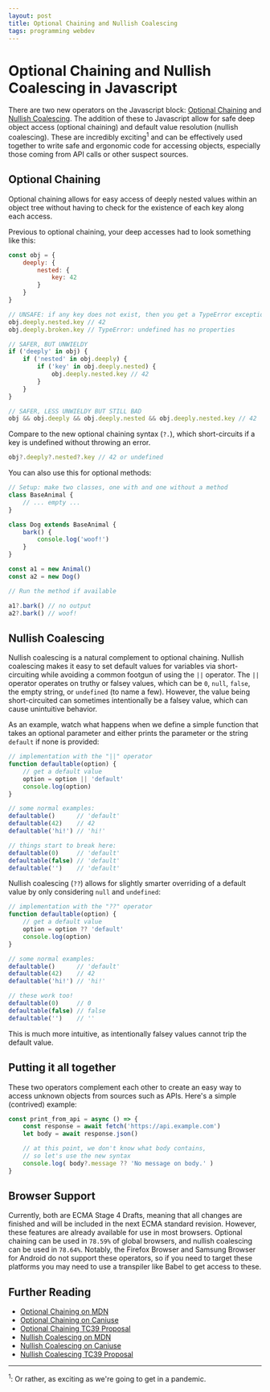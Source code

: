 ```yaml
---
layout: post
title: Optional Chaining and Nullish Coalescing
tags: programming webdev 
---
```


# Optional Chaining and Nullish Coalescing in Javascript

There are two new operators on the Javascript block: [Optional Chaining](https://github.com/tc39/proposal-optional-chaining)
and [Nullish Coalescing](https://github.com/tc39/proposal-nullish-coalescing).
The addition of these to Javascript allow for safe deep object access (optional
chaining) and default value resolution (nullish coalescing). These are incredibly
exciting<sup>1</sup> and can be effectively used together to write safe and
ergonomic code for accessing objects, especially those coming from API calls or
other suspect sources.

## Optional Chaining

Optional chaining allows for easy access of deeply nested values within an object
tree without having to check for the existence of each key along each access.

Previous to optional chaining, your deep accesses had to look something like this:

```js
const obj = {
    deeply: {
        nested: {
            key: 42
        }
    }
}

// UNSAFE: if any key does not exist, then you get a TypeError exception
obj.deeply.nested.key // 42
obj.deeply.broken.key // TypeError: undefined has no properties

// SAFER, BUT UNWIELDY
if ('deeply' in obj) {
    if ('nested' in obj.deeply) {
        if ('key' in obj.deeply.nested) {
            obj.deeply.nested.key // 42
        }
    }
}

// SAFER, LESS UNWIELDY BUT STILL BAD
obj && obj.deeply && obj.deeply.nested && obj.deeply.nested.key // 42
```

Compare to the new optional chaining syntax (`?.`), which short-circuits if a key is
undefined without throwing an error.

```js
obj?.deeply?.nested?.key // 42 or undefined
```

You can also use this for optional methods:

```js
// Setup: make two classes, one with and one without a method
class BaseAnimal {
    // ... empty ...
}

class Dog extends BaseAnimal {
    bark() {
        console.log('woof!')
    }
}

const a1 = new Animal()
const a2 = new Dog()

// Run the method if available

a1?.bark() // no output
a2?.bark() // woof!
```

## Nullish Coalescing

Nullish coalescing is a natural complement to optional chaining. Nullish
coalescing makes it easy to set default values for variables via short-circuiting
while avoiding a common footgun of using the `||` operator. The `||` operator
operates on truthy or falsey values, which can be `0`, `null`, `false`, the empty
string, or `undefined` (to name a few). However, the value being short-circuited
can sometimes intentionally be a falsey value, which can cause unintuitive behavior.

As an example, watch what happens when we define a simple function that takes an
optional parameter and either prints the parameter or the string `default` if none
is provided:

```js
// implementation with the "||" operator
function defaultable(option) {
    // get a default value
    option = option || 'default'
    console.log(option)
}

// some normal examples:
defaultable()      // 'default'
defaultable(42)    // 42
defaultable('hi!') // 'hi!'

// things start to break here:
defaultable(0)     // 'default'
defaultable(false) // 'default'
defaultable('')    // 'default'
```

Nullish coalescing (`??`) allows for slightly smarter overriding of a default
value by only considering `null` and `undefined`:

```js
// implementation with the "??" operator
function defaultable(option) {
    // get a default value
    option = option ?? 'default'
    console.log(option)
}

// some normal examples:
defaultable()      // 'default'
defaultable(42)    // 42
defaultable('hi!') // 'hi!'

// these work too!
defaultable(0)     // 0
defaultable(false) // false
defaultable('')    // ''
```

This is much more intuitive, as intentionally falsey values cannot trip the
default value.

## Putting it all together

These two operators complement each other to create an easy way to access unknown
objects from sources such as APIs. Here's a simple (contrived) example:

```js
const print_from_api = async () => {
    const response = await fetch('https://api.example.com')
    let body = await response.json()

    // at this point, we don't know what body contains,
    // so let's use the new syntax
    console.log( body?.message ?? 'No message on body.' )
}
```

## Browser Support

Currently, both are ECMA Stage 4 Drafts, meaning that all changes are finished
and will be included in the next ECMA standard revision. However, these features
are already available for use in most browsers. Optional chaining can be used in
`78.59%` of global browsers, and nullish coalescing can be used in `78.64%`.
Notably, the Firefox Browser and Samsung Browser for Android do not support these
operators, so if you need to target these platforms you may need to use a
transpiler like Babel to get access to these.


## Further Reading

  - [Optional Chaining on MDN](https://developer.mozilla.org/en-US/docs/Web/JavaScript/Reference/Operators/Optional_chaining)
  - [Optional Chaining on Caniuse](https://caniuse.com/#search=optional%20chaining)
  - [Optional Chaining TC39 Proposal](https://github.com/tc39/proposal-optional-chaining)
  - [Nullish Coalescing on MDN](https://developer.mozilla.org/en-US/docs/Web/JavaScript/Reference/Operators/Nullish_coalescing_operator)
  - [Nullish Coalescing on Caniuse](https://caniuse.com/#search=nullish%20coalescing)
  - [Nullish Coalescing TC39 Proposal](https://github.com/tc39/proposal-nullish-coalescing)

---

<sup>1</sup>: Or rather, as exciting as we're going to get in a pandemic.
